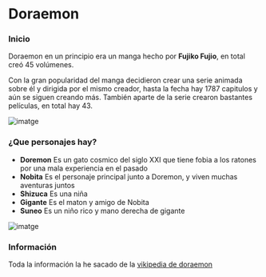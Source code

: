 <h1>Doraemon</h1>

<h3>Inicio</h3>

<p>Doraemon en un principio era un manga hecho por <strong>Fujiko Fujio</strong>, en total creó 45 volúmenes.</p>

<p>Con la gran popularidad del manga decidieron crear una serie animada sobre él y dirigida por el mismo creador, hasta la fecha hay 1787 capitulos y aún se siguen creando más. También aparte de la serie crearon bastantes películas, en total hay 43.</p>

![imatge](https://github.com/user-attachments/assets/24b1f0c8-1bfc-496e-a637-455739ef7b54)

<h3>¿Que personajes hay?</h3>

- <strong>Doremon</strong>
Es un gato cosmico del siglo XXI que tiene fobia a los ratones por una mala experiencia en el pasado
- <strong>Nobita</strong>
Es el personaje principal junto a Doremon, y viven muchas aventuras juntos
- <strong>Shizuca</strong>
Es una niña
- <strong>Gigante</strong>
Es el maton y amigo de Nobita
- <strong>Suneo</strong>
Es un niño rico y mano derecha de gigante

![imatge](https://github.com/user-attachments/assets/348d2af3-baed-4a9c-9adc-dc11848a39c0)

<h3>Información</h3>

Toda la información la he sacado de la [vikipedia de doraemon](https://ca.wikipedia.org/wiki/Doraemon)
